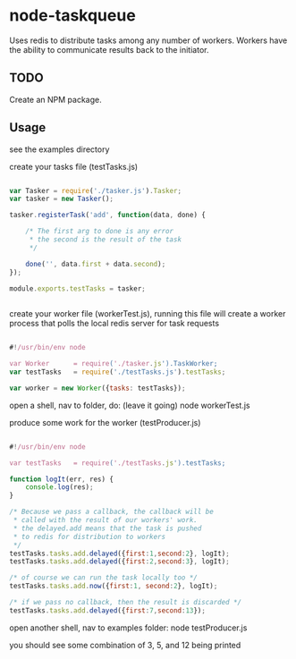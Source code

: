 node-taskqueue
==============

Uses redis to distribute tasks among any number of workers. Workers have the ability to communicate results back to the initiator.

## TODO
Create an NPM package.

## Usage

see the examples directory

create your tasks file (testTasks.js)
```js

var Tasker = require('./tasker.js').Tasker;
var tasker = new Tasker();

tasker.registerTask('add', function(data, done) {

    /* The first arg to done is any error
     * the second is the result of the task
     */

    done('', data.first + data.second);
});

module.exports.testTasks = tasker;
    
```

create your worker file (workerTest.js), running this file will create a worker process that polls the local redis server for task requests
```js

#!/usr/bin/env node

var Worker      = require('./tasker.js').TaskWorker;
var testTasks   = require('./testTasks.js').testTasks;

var worker = new Worker({tasks: testTasks});

```

open a shell, nav to folder, do: (leave it going)
    node workerTest.js

produce some work for the worker (testProducer.js)
```js

#!/usr/bin/env node

var testTasks   = require('./testTasks.js').testTasks;

function logIt(err, res) {
    console.log(res);
}    

/* Because we pass a callback, the callback will be
 * called with the result of our workers' work.
 * the delayed.add means that the task is pushed
 * to redis for distribution to workers
 */
testTasks.tasks.add.delayed({first:1,second:2}, logIt);
testTasks.tasks.add.delayed({first:2,second:3}, logIt);

/* of course we can run the task locally too */
testTasks.tasks.add.now({first:1, second:2}, logIt);

/* if we pass no callback, then the result is discarded */
testTasks.tasks.add.delayed({first:7,second:13});

```

open another shell, nav to examples folder:
    node testProducer.js


you should see some combination of 3, 5, and 12 being printed
